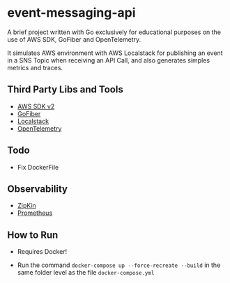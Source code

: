 
# event-messaging-api

A brief project written with Go exclusively for educational purposes on the use of AWS SDK, GoFiber and OpenTelemetry. 

It simulates AWS environment with AWS Localstack for publishing an event in a SNS Topic when receiving an API Call, and also generates simples metrics and traces. 

## Third Party Libs and Tools

- [AWS SDK v2](https://aws.github.io/aws-sdk-go-v2/docs/)
- [GoFiber](https://docs.gofiber.io/)
- [Localstack](https://docs.localstack.cloud)
- [OpenTelemetry](https://opentelemetry.io/)
 
## Todo

- Fix DockerFile

## Observability

- [ZipKin](https://zipkin.io/)
- [Prometheus](https://prometheus.io/)

## How to Run

- Requires Docker!

- Run the command ```docker-compose up --force-recreate --build``` in the same folder level as the file ```docker-compose.yml```
